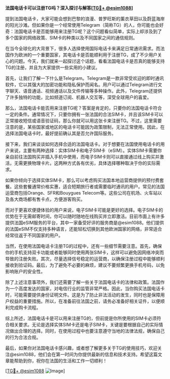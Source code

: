 **法国电话卡可以注册TG吗？深入探讨与解答[[TG💪+ @esim1088](https://t.me/s/esim1088)]**

提到法国电话卡，大家可能会想到巴黎的浪漫、普罗旺斯的薰衣草田以及蔚蓝海岸的阳光沙滩。但如果你是一个经常使用Telegram（简称TG）的人，你可能也会好奇：法国电话卡是否能够用来注册TG呢？这个问题看似简单，实际上却涉及到了多个国家的网络政策、SIM卡的种类以及不同国家之间的通信规则。

在当今全球化的大背景下，很多人选择使用国际电话卡来满足日常通讯需求。而法国作为欧洲的一个重要国家，其电话卡是否能顺利用于注册TG，成了不少用户关心的问题。今天，我们就来一起探讨这个话题，看看法国电话卡是否真的能够支持TG的注册，并且为大家提供一些实用的小建议。

首先，让我们了解一下什么是Telegram。Telegram是一款非常受欢迎的即时通讯软件，它以其强大的加密功能和隐私保护而闻名。用户可以通过Telegram进行文字聊天、语音通话、视频通话以及文件传输等多种操作。此外，Telegram还提供了许多独特的功能，比如频道订阅、机器人交互等，深受全球用户的喜爱。

那么，法国电话卡能否用来注册TG呢？答案是肯定的，只要你的法国电话卡符合一定的条件。通常情况下，只要你拥有一张法国的合法SIM卡，并且该SIM卡可以正常接收短信或语音验证码，那么你就可以用这张卡来注册TG。不过，这里需要注意的是，某些国家或地区的电话卡可能因为政策限制，无法正常使用。因此，在选择法国电话卡时，最好提前确认其是否允许国际服务。

接下来，我们来谈谈如何选择合适的法国电话卡。对于想要在法国使用电话卡的用户来说，主要有两种选择：实体SIM卡和电子SIM卡（eSIM）。实体SIM卡需要你亲自前往法国购买并插入手机中使用，而电子SIM卡则可以直接通过线上购买并激活，无需更换物理卡片。这两种方式各有优劣，具体选择哪种取决于你的实际需求。

如果你倾向于选择实体SIM卡，那么可以考虑购买法国本地运营商提供的预付费套餐。这些套餐通常价格实惠，适合短期旅行者或需要临时通讯的用户。常见的法国运营商包括Orange、SFR和Bouygues Telecom等。这些公司在机场、火车站以及各大商场都有售卡点，方便游客购买。

而对于更喜欢便捷体验的用户来说，电子SIM卡可能是更好的选择。电子SIM卡的优势在于无需邮寄时间，你可以随时随地在线购买并立即激活。目前市面上有许多提供法国eSIM服务的平台，其中一家备受好评的服务商是@esim1088。他们提供的法国eSIM不仅支持多种语言，还能轻松切换到其他欧洲国家的网络，非常适合经常往返于不同国家的用户。

当然，在使用法国电话卡注册TG的过程中，还有一些细节需要注意。首先，确保你的手机支持双卡功能或者能够同时使用两张SIM卡，这样可以避免因网络冲突而导致的注册失败。其次，尽量选择信号稳定的运营商，以确保注册过程中能够顺利接收到验证码。最后，为了避免不必要的麻烦，建议不要频繁更换手机号码，以免影响账户的安全性。

除了上述注意事项外，我们还需要了解一些关于法国电话卡的法律和政策。法国作为一个高度发达的国家，对电信行业的监管非常严格。因此，当你购买法国电话卡时，可能需要提供身份证明文件。这是为了防止非法活动的发生，同时也是保障用户权益的重要措施。所以，在准备前往法国之前，请务必准备好相关证件，以便顺利完成购卡流程。

综上所述，法国电话卡是可以用来注册TG的，但前提是你所使用的SIM卡必须符合相关要求。无论是选择实体SIM卡还是电子SIM卡，关键是要根据自己的实际情况做出合理的选择。同时，在使用过程中也要注意遵守当地的法律法规，确保自己的行为合法合规。

最后，如果你对法国电话卡感兴趣，或者想了解更多关于TG的使用技巧，欢迎关注@esim1088，他们会在第一时间为你提供最新的信息和技术支持。希望这篇文章能帮助到你，祝你在法国的生活和工作一切顺利！

[[TG💪+ @esim1088](https://t.me/s/esim1088) ![Image](https://i.postimg.cc/4NQfJmqS/Snipaste-2025-05-13-00-14-12.png)]